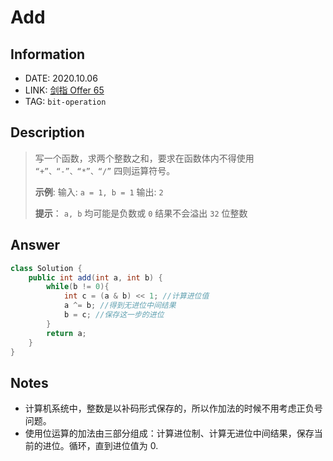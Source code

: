 # Add

## Information

- DATE: 2020.10.06
- LINK: [剑指 Offer 65](https://leetcode-cn.com/problems/bu-yong-jia-jian-cheng-chu-zuo-jia-fa-lcof/)
- TAG: `bit-operation`

## Description

> 写一个函数，求两个整数之和，要求在函数体内不得使用 `“+”、“-”、“*”、“/”` 四则运算符号。
>
> **示例**:
> 输入: `a = 1, b = 1`
> 输出: `2`
>
> **提示**：
> `a, b` 均可能是负数或 `0`
> 结果不会溢出 `32` 位整数

## Answer

```java
class Solution {
    public int add(int a, int b) {
        while(b != 0){
            int c = (a & b) << 1; //计算进位值
            a ^= b; //得到无进位中间结果
            b = c; //保存这一步的进位
        }
        return a;
    }
}
```

## Notes

- 计算机系统中，整数是以补码形式保存的，所以作加法的时候不用考虑正负号问题。
- 使用位运算的加法由三部分组成：计算进位制、计算无进位中间结果，保存当前的进位。循环，直到进位值为 0.

